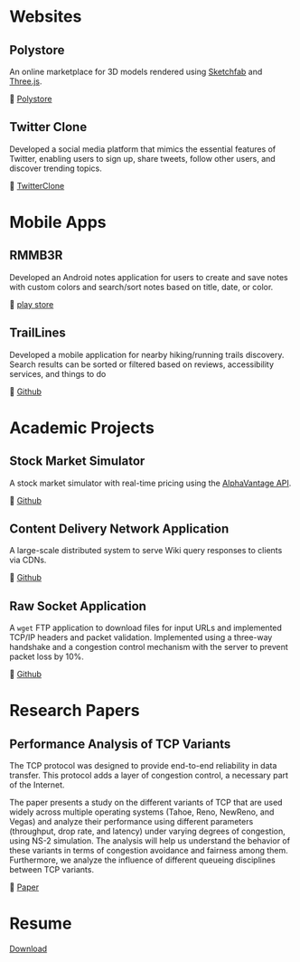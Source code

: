 # Websites
## Polystore
An online marketplace for 3D models rendered using [Sketchfab](https://sketchfab.com/) and [Three.js](https://threejs.org/).

:link: [Polystore](https://production--beamish-douhua-4abb1a.netlify.app/)

## Twitter Clone
Developed a social media platform that mimics the essential features of Twitter, enabling users to sign up, share tweets, follow other users, and discover trending topics.

:link: [TwitterClone](https://a9--fabulous-dasik-7e58a1.netlify.app/tuiter/)

# Mobile Apps
## RMMB3R
Developed an Android notes application for users to create and save notes with custom colors and search/sort notes based on title, date, or color.

:link: [play store](https://play.google.com/store/apps/details?id=com.pratiksymz.note_app)

## TrailLines
Developed a mobile application for nearby hiking/running trails discovery. Search results can be sorted or filtered based on reviews, accessibility services, and things to do

:link: [Github](https://github.com/PratikSymz/TrailLines)

# Academic Projects
## Stock Market Simulator
A stock market simulator with real-time pricing using the [AlphaVantage API](https://www.alphavantage.co/documentation/).

:link: [Github](https://github.com/PratikSymz/Stock-Market_Simulator)

## Content Delivery Network Application
A large-scale distributed system to serve Wiki query responses to clients via CDNs.

:link: [Github](https://github.com/PratikSymz/CS5700_Project5)

## Raw Socket Application
A `wget` FTP application to download files for input URLs and implemented TCP/IP headers and packet validation. Implemented using a three-way handshake and a congestion control mechanism with the server to prevent packet loss by 10%.

:link: [Github](https://github.com/PratikSymz/CS5700_Project4)

# Research Papers
## Performance Analysis of TCP Variants
The TCP protocol was designed to provide end-to-end reliability in data transfer. This protocol adds a layer of congestion control, a necessary part of the Internet.

The paper presents a study on the different variants of TCP that are used widely across multiple operating systems (Tahoe, Reno, NewReno, and Vegas) and analyze their performance using different parameters (throughput, drop rate, and latency) under varying degrees of congestion, using NS-2 simulation. The analysis will help us understand the behavior of these variants in terms of congestion avoidance and fairness among them. Furthermore, we analyze the influence of different queueing disciplines between TCP variants.

:link: [Paper](https://bit.ly/tcp-analysis)

# Resume
[Download](https://github.com/PratikSymz/PratikSymz/files/12567048/PratikBudhiraja-SWE.pdf)
